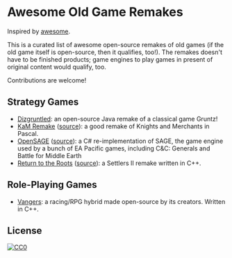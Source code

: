 Awesome Old Game Remakes
========================

Inspired by [awesome][].

This is a curated list of awesome open-source remakes of old games (if the old
game itself is open-source, then it qualifies, too!). The remakes doesn't have
to be finished products; game engines to play games in present of original
content would qualify, too.

Contributions are welcome!

Strategy Games
--------------

* [Dizgruntled](https://bitbucket.org/pointcliki/dizgruntled/wiki/Home): an
  open-source Java remake of a classical game Gruntz!
* [KaM Remake](https://www.kamremake.com/)
  ([source](https://github.com/Kromster80/kam_remake)): a good remake of Knights
  and Merchants in Pascal.
* [OpenSAGE](https://opensage.github.io/)
  ([source](https://github.com/OpenSAGE/OpenSAGE)): a C# re-implementation of
  SAGE, the game engine used by a bunch of EA Pacific games, including C&C:
  Generals and Battle for Middle Earth
* [Return to the Roots](https://www.siedler25.org/)
  ([source](https://github.com/Return-To-The-Roots/s25client)): a Settlers II
  remake written in C++.

Role-Playing Games
------------------

* [Vangers](https://github.com/KranX/Vangers): a racing/RPG hybrid made
  open-source by its creators. Written in C++.

License
-------

[![CC0](http://mirrors.creativecommons.org/presskit/buttons/88x31/svg/cc-zero.svg)][cc0]

[awesome]: https://github.com/sindresorhus/awesome
[cc0]: https://creativecommons.org/publicdomain/zero/1.0/
